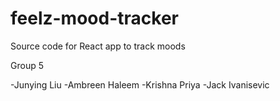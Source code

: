 # feelz-mood-tracker

Source code for React app to track moods

Group 5

-Junying Liu
-Ambreen Haleem
-Krishna Priya
-Jack Ivanisevic
